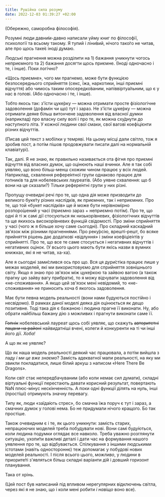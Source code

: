 ```yaml
---
title: Рушійна сила розуму
date: 2022-12-03 01:39:27 +02:00
---
```


(Обережно, саморобна філософія).

Розумні люди давни́м-давно написали уйму книг по філософії, психології та всьому такому. Я тупий і ліни́вий, нічого тако́го не читав, але про щось таке́є іноді думаю.

Людські прагнення можна розділити на 1) бажання уникнути чогось неприємного та 2) бажання досягти щось приємне. (Іноді одночасно і те, і інше). Поки логі́чно?

«Щось приємне», чого ми прагнемо, може бути функцією безпосереднього сприйняття (секс, їжа, наркотики, інші приємні відчуття) або чимось таким опосередко́ваним, напіввіртуа́льним, що є у нас в голові. (Або одночасно і те, і інше).

Тобто якось так: з'їсти цуке́рку — можна отримати просте фізіологічне задоволення (дофамін чи що) тут і зараз. Не з'їсти цуке́рку — можна отримати деяке більш витончене задоволення від власної думки (наприклад) про власну силу волі і про те, як можна сху́днути до наступного літа. У кожної людини свої смаки, свої вагові коефіцієнти різних відчуттів.

(Писав цей текст з мобі́лки у темряві. На цьому місці дали світло, тож я зробив пост, а потім пішов продовжувати писати далі на нормальній клавіатурі).

Так, далі. Я не знаю, як правильно називається ота фігня про приємні відчуття від власних думок, що оцінюють наші вчинки. Але я так собі уявляю, що воно більш-менш схожим чином працює у всіх людей. Наприклад, схвалення рефере́нтної групи однаково працює для гопників та для нобелевських лауреатів. (Або уявне схвалення: що б вони на це сказали?) Тільки рефере́нтні групи у них різні.

Пропущу очевидні речі про те, що одна дія може призводити до великого буке́ту різних наслідків, як приємних, так і неприємних. Про те, що той «букет наслідків» ще й може бути нерівномірно розпоро́шений у часі (приємно зараз + неприємно потім). Про те, що одні й ті ж самі дії стосуються як низькорі́вневих, фізіологічних відчуттів та ще якихось високорі́вневих функцій свідомості. Про зміни сприйняття у часі (чого ж я більше хочу саме сьогодні). Про складний каска́дний зв'язок між різними прагненнями. Про реку́рсію, врешті-решт, бо всяке прийняття рішень дає додаткові «відлуння» і зміни коефіціе́нтів у сприйнятті. Про те, що все те саме стосується і негативних відчуттів і негативних оцінок. (У всього цього мають бути якісь назви в вумних книжках, які я не читав, ха-ха).

Але я сьогодні зами́слився ось про що. Вся ця дури́стіка працює лише у межах моделей, які ми використовуємо для сприйняття зовнішнього світу. Якщо я знаю про зв'язок між цуке́ркою та зайвою вагою (а також прагну цю зайву вагу прибрати), то я можу відчувати задоволення від «не-споживання». А якщо цей зв'язок мені невідомий, то «не-споживання» не приносить хоча б якогось задоволення.

Має бути певна модель реальності (вони нами будуються постійно і несвідомо). В рамках даної моделі деяка дія оцінюється як дещо позитивне. Тоді така дія є бажаною і людина прагне її виконати. Ну, або обрати найбільш бажану дію з можливих і прагнути виконати саме її.

~~Гопнік~~ нобелевський лауреат щось собі уявляє, що скажуть ~~авторитетні пацани на районі~~ найвидатніші вчені, колеги й конкуренти на ті чи інші його дії. _Хоба!_

А що як не уявляє?

Що як наша модель реальності деякий час працювала, а потім вийшла з ладу _і ми це вже знаємо_? Замість адекватної мапи реальності, на яку ми звикли покладатися, лише білий аркуш з написом «Here There Be Dragons».

Коли світ стає непередбачуваним (або коли немає сил думати), складні віртуальні функції перестають давати корисний результат, повертають NaN плюс-мінус нескінченність. А поки одні функції ділять на нуль, інші (прості́ші) отримують значну перевагу.

Типу як, люди «заїда́ють стрес», бо смачна їжа поруч є тут і зараз, а смачних думок у голові нема. Бо не придумали нічого кращого. Бо так простіше.

Також очевидним є і те, як цього уникнути: замість старих, непрацюючих моделей треба побудувати нові. Вони самі буду́ються, коли людина подумки оглядає все навколо. Треба уважно розглянути ситуацію, ухопи́ти важливі деталі і дати час на формування нашого уявлення про те, що відбувається. Спілкування з іншими людськими істотами (навіть одностороннє) теж допомагає у побудові нових моделей реальності. І після всього цього, _можливо_, у людини в приорите́ті з'являться більш складні варіанти дій і довший горизонт планування.

Така от хрінь.

(Цей пост був написаний під впливом нерегулярних відключень світла, через які я не знаю, що і коли мені робити _і навіщо_ воно все).
